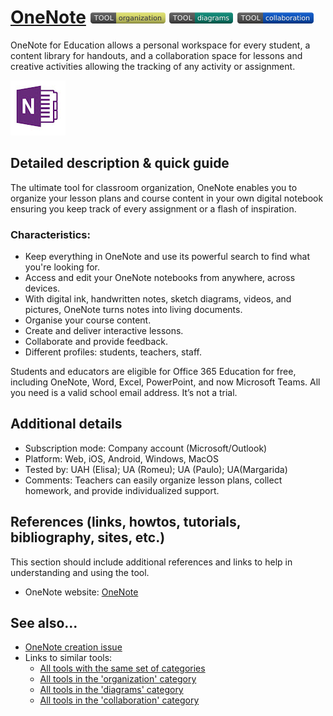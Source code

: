 # [OneNote](https://onenote.office.com)  [<img src="images/organization.png" align="bottom">](https://github.com/e-CLOSE/Toolbox/issues?q=label%3A01_TOOL+label%3Aorganization) [<img src="images/diagrams.png" align="bottom">](https://github.com/e-CLOSE/Toolbox/issues?q=label%3A01_TOOL+label%3Adiagrams) [<img src="images/collaboration.png" align="bottom">](https://github.com/e-CLOSE/Toolbox/issues?q=label%3A01_TOOL+label%3Acollaboration)

OneNote for Education allows a personal workspace for every student, a content library for handouts, and a collaboration space for lessons and creative activities  allowing the tracking of any activity or assignment.

![OneNote logo](images/onenote.png)


## Detailed description & quick guide

The ultimate tool for classroom organization, OneNote enables you to organize your lesson plans and course content in your own digital notebook ensuring you keep track of every assignment or a flash of inspiration.

### Characteristics:

- Keep everything in OneNote and use its powerful search to find what you're looking for.
- Access and edit your OneNote notebooks from anywhere, across devices.
- With digital ink, handwritten notes, sketch diagrams, videos, and pictures, OneNote turns notes into living documents.
- Organise your course content.
- Create and deliver interactive lessons.
- Collaborate and provide feedback.
- Different profiles: students, teachers, staff.

Students and educators are eligible for Office 365 Education for free, including OneNote, Word, Excel, PowerPoint, and now Microsoft Teams. All you need is a valid school email address. It’s not a trial.

## Additional details

- Subscription mode: Company account (Microsoft/Outlook)
- Platform: Web, iOS, Android, Windows, MacOS
- Tested by: UAH (Elisa); UA (Romeu); UA (Paulo); UA(Margarida)
- Comments: Teachers can easily organize lesson plans, collect homework, and provide individualized support.


## References (links, howtos, tutorials, bibliography, sites, etc.)

This section should include additional references and links to help in
understanding and using the tool.

- OneNote website: [OneNote](https://onenote.office.com)


## See also...

- [OneNote creation issue](https://github.com/e-CLOSE/Toolbox/issues/149)
- Links to similar tools:
  - [All tools with the same set of categories](https://github.com/e-CLOSE/Toolbox/issues?q=label%3A01_TOOL+label%3Acollaboration)
  - [All tools in the 'organization' category](https://github.com/e-CLOSE/Toolbox/issues?q=label%3A01_TOOL+label%3Aorganization)
  - [All tools in the 'diagrams' category](https://github.com/e-CLOSE/Toolbox/issues?q=label%3A01_TOOL+label%3Adiagrams)
  - [All tools in the 'collaboration' category](https://github.com/e-CLOSE/Toolbox/issues?q=label%3A01_TOOL+label%3Acollaboration)
